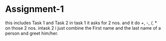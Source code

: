 # Assignment-1
this includes Task 1 and Task 2
in task 1 it asks for 2 nos. and it do +, -, /, * on those 2 nos. 
intask 2 i just combine the First name and the last name of a person and greet him/her.
